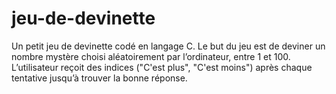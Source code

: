 # jeu-de-devinette
Un petit jeu de devinette codé en langage C.  Le but du jeu est de deviner un nombre mystère choisi aléatoirement par l’ordinateur, entre 1 et 100. L’utilisateur reçoit des indices ("C'est plus", "C'est moins") après chaque tentative jusqu’à trouver la bonne réponse.

